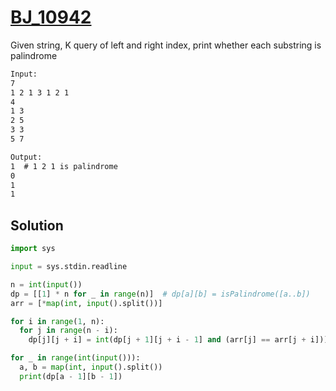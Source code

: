# [BJ_10942](https://acmicpc.net/problem/10942)

Given string, K query of left and right index, print whether each substring is palindrome

```txt
Input:
7
1 2 1 3 1 2 1
4
1 3
2 5
3 3
5 7

Output:
1  # 1 2 1 is palindrome
0
1
1
```

## Solution

```py
import sys

input = sys.stdin.readline

n = int(input())
dp = [[1] * n for _ in range(n)]  # dp[a][b] = isPalindrome([a..b])
arr = [*map(int, input().split())]

for i in range(1, n):
  for j in range(n - i):
    dp[j][j + i] = int(dp[j + 1][j + i - 1] and (arr[j] == arr[j + i]))

for _ in range(int(input())):
  a, b = map(int, input().split())
  print(dp[a - 1][b - 1])
```
